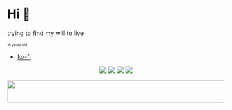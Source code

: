 # Hi 👋

trying to find my will to live

<sub><sub><sup>18 years old</sup></sub></sub>

- [ko-fi](https://ko-fi.com/ikyro)

<p align="center">
	<img src="https://img.shields.io/badge/Typescript-151D3B?logo=typescript" />
	<img src="https://img.shields.io/badge/Rust-151D3B?logo=rust" />
	<img src="https://img.shields.io/badge/Python-151D3B?logo=python" />
	<img src="https://img.shields.io/badge/Firebase-151D3B?logo=firebase" />
</p>

<p align="center">
  <a href="https://volt.fm/ikyro" target="_blank">
    <img
	src="https://spotify-ikyro.vercel.app/api/now-playing.svg"
	    width="600"
	    height="52"
    />
  </a>
</p>
